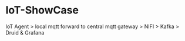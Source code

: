 # IoT-ShowCase
IoT Agent > local mqtt forward to central mqtt gateway > NIFI > Kafka > Druid &amp; Grafana
